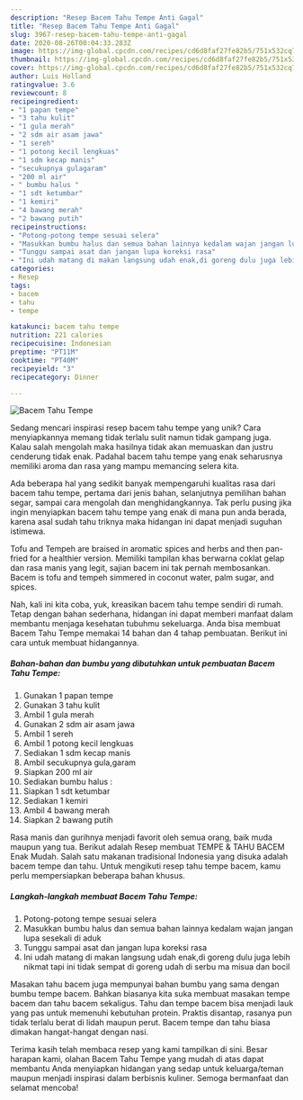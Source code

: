 ```yaml
---
description: "Resep Bacem Tahu Tempe Anti Gagal"
title: "Resep Bacem Tahu Tempe Anti Gagal"
slug: 3967-resep-bacem-tahu-tempe-anti-gagal
date: 2020-08-26T00:04:33.283Z
image: https://img-global.cpcdn.com/recipes/cd6d8faf27fe82b5/751x532cq70/bacem-tahu-tempe-foto-resep-utama.jpg
thumbnail: https://img-global.cpcdn.com/recipes/cd6d8faf27fe82b5/751x532cq70/bacem-tahu-tempe-foto-resep-utama.jpg
cover: https://img-global.cpcdn.com/recipes/cd6d8faf27fe82b5/751x532cq70/bacem-tahu-tempe-foto-resep-utama.jpg
author: Luis Holland
ratingvalue: 3.6
reviewcount: 8
recipeingredient:
- "1 papan tempe"
- "3 tahu kulit"
- "1 gula merah"
- "2 sdm air asam jawa"
- "1 sereh"
- "1 potong kecil lengkuas"
- "1 sdm kecap manis"
- "secukupnya gulagaram"
- "200 ml air"
- " bumbu halus "
- "1 sdt ketumbar"
- "1 kemiri"
- "4 bawang merah"
- "2 bawang putih"
recipeinstructions:
- "Potong-potong tempe sesuai selera"
- "Masukkan bumbu halus dan semua bahan lainnya kedalam wajan jangan lupa sesekali di aduk"
- "Tunggu sampai asat dan jangan lupa koreksi rasa"
- "Ini udah matang di makan langsung udah enak,di goreng dulu juga lebih nikmat tapi ini tidak sempat di goreng udah di serbu ma misua dan bocil"
categories:
- Resep
tags:
- bacem
- tahu
- tempe

katakunci: bacem tahu tempe 
nutrition: 221 calories
recipecuisine: Indonesian
preptime: "PT11M"
cooktime: "PT40M"
recipeyield: "3"
recipecategory: Dinner

---
```



![Bacem Tahu Tempe](https://img-global.cpcdn.com/recipes/cd6d8faf27fe82b5/751x532cq70/bacem-tahu-tempe-foto-resep-utama.jpg)

Sedang mencari inspirasi resep bacem tahu tempe yang unik? Cara menyiapkannya memang tidak terlalu sulit namun tidak gampang juga. Kalau salah mengolah maka hasilnya tidak akan memuaskan dan justru cenderung tidak enak. Padahal bacem tahu tempe yang enak seharusnya memiliki aroma dan rasa yang mampu memancing selera kita.

Ada beberapa hal yang sedikit banyak mempengaruhi kualitas rasa dari bacem tahu tempe, pertama dari jenis bahan, selanjutnya pemilihan bahan segar, sampai cara mengolah dan menghidangkannya. Tak perlu pusing jika ingin menyiapkan bacem tahu tempe yang enak di mana pun anda berada, karena asal sudah tahu triknya maka hidangan ini dapat menjadi suguhan istimewa.

Tofu and Tempeh are braised in aromatic spices and herbs and then pan-fried for a healthier version. Memiliki tampilan khas berwarna coklat gelap dan rasa manis yang legit, sajian bacem ini tak pernah membosankan. Bacem is tofu and tempeh simmered in coconut water, palm sugar, and spices.


Nah, kali ini kita coba, yuk, kreasikan bacem tahu tempe sendiri di rumah. Tetap dengan bahan sederhana, hidangan ini dapat memberi manfaat dalam membantu menjaga kesehatan tubuhmu sekeluarga. Anda bisa membuat Bacem Tahu Tempe memakai 14 bahan dan 4 tahap pembuatan. Berikut ini cara untuk membuat hidangannya.

<!--inarticleads1-->

##### Bahan-bahan dan bumbu yang dibutuhkan untuk pembuatan Bacem Tahu Tempe:

1. Gunakan 1 papan tempe
1. Gunakan 3 tahu kulit
1. Ambil 1 gula merah
1. Gunakan 2 sdm air asam jawa
1. Ambil 1 sereh
1. Ambil 1 potong kecil lengkuas
1. Sediakan 1 sdm kecap manis
1. Ambil secukupnya gula,garam
1. Siapkan 200 ml air
1. Sediakan  bumbu halus :
1. Siapkan 1 sdt ketumbar
1. Sediakan 1 kemiri
1. Ambil 4 bawang merah
1. Siapkan 2 bawang putih


Rasa manis dan gurihnya menjadi favorit oleh semua orang, baik muda maupun yang tua. Berikut adalah Resep membuat TEMPE &amp; TAHU BACEM Enak Mudah. Salah satu makanan tradisional Indonesia yang disuka adalah bacem tempe dan tahu. Untuk mengikuti resep tahu tempe bacem, kamu perlu mempersiapkan beberapa bahan khusus. 

<!--inarticleads2-->

##### Langkah-langkah membuat Bacem Tahu Tempe:

1. Potong-potong tempe sesuai selera
1. Masukkan bumbu halus dan semua bahan lainnya kedalam wajan jangan lupa sesekali di aduk
1. Tunggu sampai asat dan jangan lupa koreksi rasa
1. Ini udah matang di makan langsung udah enak,di goreng dulu juga lebih nikmat tapi ini tidak sempat di goreng udah di serbu ma misua dan bocil


Masakan tahu bacem juga mempunyai bahan bumbu yang sama dengan bumbu tempe bacem. Bahkan biasanya kita suka membuat masakan tempe bacem dan tahu bacem sekaligus. Tahu dan tempe bacem bisa menjadi lauk yang pas untuk memenuhi kebutuhan protein. Praktis disantap, rasanya pun tidak terlalu berat di lidah maupun perut. Bacem tempe dan tahu biasa dimakan hangat-hangat dengan nasi. 

Terima kasih telah membaca resep yang kami tampilkan di sini. Besar harapan kami, olahan Bacem Tahu Tempe yang mudah di atas dapat membantu Anda menyiapkan hidangan yang sedap untuk keluarga/teman maupun menjadi inspirasi dalam berbisnis kuliner. Semoga bermanfaat dan selamat mencoba!
